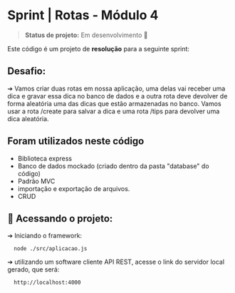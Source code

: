 # Sprint | Rotas - Módulo 4
> **Status de projeto:** Em desenvolvimento  📝

Este código é um projeto de **resolução** para a seguinte sprint:

## Desafio:

➔ Vamos criar duas rotas em nossa aplicação, uma delas vai receber uma dica e
gravar essa dica no banco de dados e a outra rota deve devolver de forma
aleatória uma das dicas que estão armazenadas no banco. Vamos usar a rota
/create para salvar a dica e uma rota /tips para devolver uma dica aleatória.

## Foram utilizados neste código

- Biblioteca express
- Banco de dados mockado (criado dentro da pasta "database" do código)
- Padrão MVC
- importação e exportação de arquivos.
- CRUD 

## 📁 Acessando o projeto:


➔ Iniciando o framework:

```http
  node ./src/aplicacao.js
```

➔ utilizando um software cliente API REST, acesse o link do servidor local gerado, que será: 

```http
  http://localhost:4000
```

